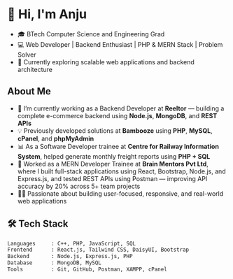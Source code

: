 # 👋 Hi, I'm Anju

- 🎓 BTech Computer Science and Engineering Grad
- 💻 Web Developer | Backend Enthusiast | PHP & MERN Stack | Problem Solver  
- 🌱 Currently exploring scalable web applications and backend architecture




##  About Me

- 🔭 I’m currently working as a Backend Developer at **Reeltor** — building a complete e-commerce backend using **Node.js**, **MongoDB**, and **REST APIs**
- 💡 Previously developed solutions at **Bambooze** using **PHP**, **MySQL**, **cPanel**, and **phpMyAdmin**
- 📊 As a Software Developer trainee at **Centre for Railway Information System**, helped generate monthly freight reports using **PHP + SQL**
- 💼 Worked as a MERN Developer Trainee at **Brain Mentors Pvt Ltd**, where I built full-stack applications using React, Bootstrap, Node.js, and Express.js, and tested REST APIs using Postman — improving API accuracy by 20% across 5+ team projects
- 👩‍💻 Passionate about building user-focused, responsive, and real-world web applications



## 🛠️ Tech Stack

```bash
Languages     : C++, PHP, JavaScript, SQL  
Frontend      : React.js, Tailwind CSS, DaisyUI, Bootstrap  
Backend       : Node.js, Express.js, PHP  
Database      : MongoDB, MySQL  
Tools         : Git, GitHub, Postman, XAMPP, cPanel  
